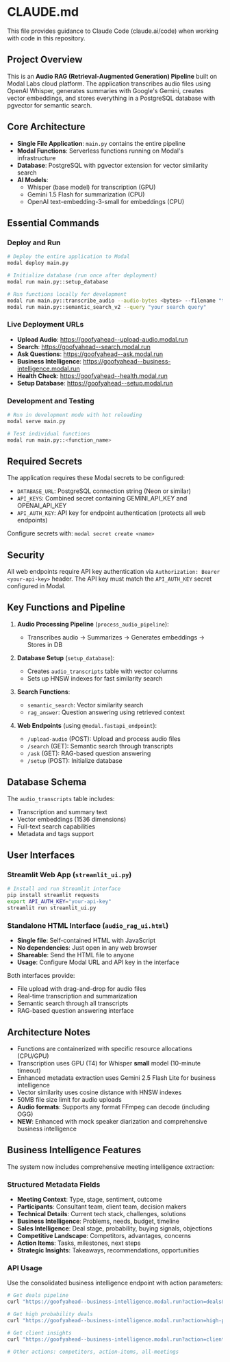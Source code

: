 # CLAUDE.md

This file provides guidance to Claude Code (claude.ai/code) when working with code in this repository.

## Project Overview

This is an **Audio RAG (Retrieval-Augmented Generation) Pipeline** built on Modal Labs cloud platform. The application transcribes audio files using OpenAI Whisper, generates summaries with Google's Gemini, creates vector embeddings, and stores everything in a PostgreSQL database with pgvector for semantic search.

## Core Architecture

- **Single File Application**: `main.py` contains the entire pipeline
- **Modal Functions**: Serverless functions running on Modal's infrastructure
- **Database**: PostgreSQL with pgvector extension for vector similarity search
- **AI Models**: 
  - Whisper (base model) for transcription (GPU)
  - Gemini 1.5 Flash for summarization (CPU)
  - OpenAI text-embedding-3-small for embeddings (CPU)

## Essential Commands

### Deploy and Run
```bash
# Deploy the entire application to Modal
modal deploy main.py

# Initialize database (run once after deployment)
modal run main.py::setup_database

# Run functions locally for development
modal run main.py::transcribe_audio --audio-bytes <bytes> --filename "test.wav"
modal run main.py::semantic_search_v2 --query "your search query"
```

### Live Deployment URLs
- **Upload Audio**: https://goofyahead--upload-audio.modal.run
- **Search**: https://goofyahead--search.modal.run
- **Ask Questions**: https://goofyahead--ask.modal.run
- **Business Intelligence**: https://goofyahead--business-intelligence.modal.run
- **Health Check**: https://goofyahead--health.modal.run
- **Setup Database**: https://goofyahead--setup.modal.run

### Development and Testing
```bash
# Run in development mode with hot reloading
modal serve main.py

# Test individual functions
modal run main.py::<function_name>
```

## Required Secrets

The application requires these Modal secrets to be configured:
- `DATABASE_URL`: PostgreSQL connection string (Neon or similar)
- `API_KEYS`: Combined secret containing GEMINI_API_KEY and OPENAI_API_KEY
- `API_AUTH_KEY`: API key for endpoint authentication (protects all web endpoints)

Configure secrets with: `modal secret create <name>`

## Security

All web endpoints require API key authentication via `Authorization: Bearer <your-api-key>` header. The API key must match the `API_AUTH_KEY` secret configured in Modal.

## Key Functions and Pipeline

1. **Audio Processing Pipeline** (`process_audio_pipeline`): 
   - Transcribes audio → Summarizes → Generates embeddings → Stores in DB

2. **Database Setup** (`setup_database`):
   - Creates `audio_transcripts` table with vector columns
   - Sets up HNSW indexes for fast similarity search

3. **Search Functions**:
   - `semantic_search`: Vector similarity search
   - `rag_answer`: Question answering using retrieved context

4. **Web Endpoints** (using `@modal.fastapi_endpoint`):
   - `/upload-audio` (POST): Upload and process audio files
   - `/search` (GET): Semantic search through transcripts  
   - `/ask` (GET): RAG-based question answering
   - `/setup` (POST): Initialize database

## Database Schema

The `audio_transcripts` table includes:
- Transcription and summary text
- Vector embeddings (1536 dimensions)
- Full-text search capabilities
- Metadata and tags support

## User Interfaces

### Streamlit Web App (`streamlit_ui.py`)
```bash
# Install and run Streamlit interface
pip install streamlit requests
export API_AUTH_KEY="your-api-key"
streamlit run streamlit_ui.py
```

### Standalone HTML Interface (`audio_rag_ui.html`)
- **Single file**: Self-contained HTML with JavaScript
- **No dependencies**: Just open in any web browser
- **Shareable**: Send the HTML file to anyone
- **Usage**: Configure Modal URL and API key in the interface

Both interfaces provide:
- File upload with drag-and-drop for audio files
- Real-time transcription and summarization  
- Semantic search through all transcripts
- RAG-based question answering interface

## Architecture Notes

- Functions are containerized with specific resource allocations (CPU/GPU)
- Transcription uses GPU (T4) for Whisper **small** model (10-minute timeout)
- Enhanced metadata extraction uses Gemini 2.5 Flash Lite for business intelligence
- Vector similarity uses cosine distance with HNSW indexes
- 50MB file size limit for audio uploads
- **Audio formats**: Supports any format FFmpeg can decode (including OGG)
- **NEW**: Enhanced with mock speaker diarization and comprehensive business intelligence

## Business Intelligence Features

The system now includes comprehensive meeting intelligence extraction:

### Structured Metadata Fields
- **Meeting Context**: Type, stage, sentiment, outcome
- **Participants**: Consultant team, client team, decision makers
- **Technical Details**: Current tech stack, challenges, solutions
- **Business Intelligence**: Problems, needs, budget, timeline
- **Sales Intelligence**: Deal stage, probability, buying signals, objections
- **Competitive Landscape**: Competitors, advantages, concerns
- **Action Items**: Tasks, milestones, next steps
- **Strategic Insights**: Takeaways, recommendations, opportunities

### API Usage
Use the consolidated business intelligence endpoint with action parameters:
```bash
# Get deals pipeline
curl "https://goofyahead--business-intelligence.modal.run?action=deals&authorization=Bearer YOUR_API_KEY"

# Get high probability deals
curl "https://goofyahead--business-intelligence.modal.run?action=high-probability-deals&authorization=Bearer YOUR_API_KEY"

# Get client insights
curl "https://goofyahead--business-intelligence.modal.run?action=client-insights&client=CompanyName&authorization=Bearer YOUR_API_KEY"

# Other actions: competitors, action-items, all-meetings
```